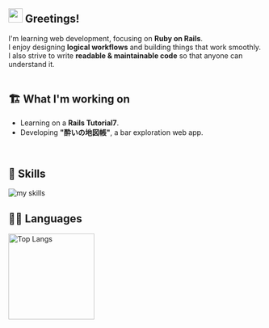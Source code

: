 <!-- 1. GitHub usernameを変更
<div align="right">
  <img src="https://komarev.com/ghpvc/?username=x0377" />
</div>
 -->

<!-- 2. プロフィールや連絡先を変更 -->
## <img src="https://media.giphy.com/media/hvRJCLFzcasrR4ia7z/giphy.gif" width="28"> Greetings!

I'm learning web development, focusing on **Ruby on Rails**.  
I enjoy designing **logical workflows** and building things that work smoothly.  
I also strive to write **readable & maintainable code** so that anyone can understand it.  
<br>

## 🏗️ **What I'm working on**  
- Learning on a **Rails Tutorial7**.
- Developing **"酔いの地図帳"**, a bar exploration web app.  
<br>

## 🌱 Skills
<img alt="my skills" src="https://skillicons.dev/icons?theme=dark&perline=7&i=html,css,js,ruby,rails,docker,vscode" />
<br>

## 🏃‍♀️ Languages
<div align="left"> 
  <!-- <img alt="github stats" height="170px" src="https://github-readme-stats.vercel.app/api?username=x0377&theme=vue-dark&layout=compact" /> -->
  <img alt="Top Langs" height="170px" src="https://github-readme-stats.vercel.app/api/top-langs/?username=x0377&theme=synthwave&layout=compact" />
</div>


<!--
This repository is a ✨ _special_ ✨ repository because its `README.md` (this file) appears on your GitHub profile.

Here are some ideas to get you started:

- 🔭 I’m currently working on ...
- 🌱 I’m currently learning ...
- 👯 I’m looking to collaborate on ...
- 🤔 I’m looking for help with ...
- 💬 Ask me about ...
- 📫 How to reach me: ...
- 😄 Pronouns: ...
- ⚡ Fun fact: ...
-->

